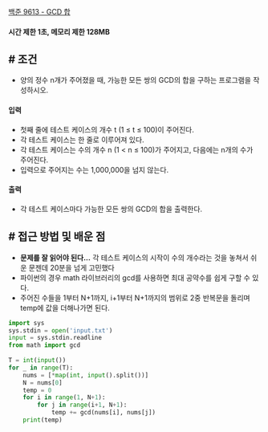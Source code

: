 
[백준 9613 - GCD 합](https://www.acmicpc.net/problem/9613)

#### **시간 제한 1초, 메모리 제한 128MB**

## **# 조건**

- 양의 정수 n개가 주어졌을 때, 가능한 모든 쌍의 GCD의 합을 구하는 프로그램을 작성하시오.

#### **입력**
- 첫째 줄에 테스트 케이스의 개수 t (1 ≤ t ≤ 100)이 주어진다. 
- 각 테스트 케이스는 한 줄로 이루어져 있다. 
- 각 테스트 케이스는 수의 개수 n (1 < n ≤ 100)가 주어지고, 다음에는 n개의 수가 주어진다. 
- 입력으로 주어지는 수는 1,000,000을 넘지 않는다.

#### **출력**
- 각 테스트 케이스마다 가능한 모든 쌍의 GCD의 합을 출력한다.

## **# 접근 방법 및 배운 점**

- **문제를 잘 읽어야 된다...** 각 테스트 케이스의 시작이 수의 개수라는 것을 놓쳐서 쉬운 문젠데 20분을 넘게 고민했다
- 파이썬의 경우 math 라이브러리의 gcd를 사용하면 최대 공약수를 쉽게 구할 수 있다.
- 주어진 수들을 1부터 N+1까지, i+1부터 N+1까지의 범위로 2중 반복문을 돌리며 temp에 값을 더해나가면 된다.

```python
import sys  
sys.stdin = open('input.txt')  
input = sys.stdin.readline  
from math import gcd  
  
T = int(input())  
for _ in range(T):  
    nums = [*map(int, input().split())]  
    N = nums[0]  
    temp = 0  
    for i in range(1, N+1):  
        for j in range(i+1, N+1):  
            temp += gcd(nums[i], nums[j])  
    print(temp)
```
